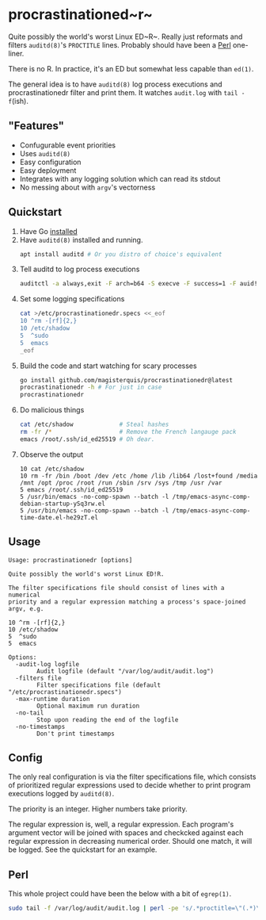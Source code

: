 procrastinationed~r~
====================
Quite possibly the world's worst Linux ED~R~.  Really just reformats and
filters `auditd(8)`'s `PROCTITLE` lines.  Probably should have been a
[Perl](#Perl) one-liner.

There is no R.  In practice, it's an ED but somewhat less capable than `ed(1)`.

The general idea is to have `auditd(8)` log process executions and
procrastinationedr filter and print them.  It watches `audit.log` with
`tail -f`(ish).

"Features"
----------
- Confugurable event priorities
- Uses `auditd(8)`
- Easy configuration
- Easy deployment
- Integrates with any logging solution which can read its stdout
- No messing about with `argv`'s vectorness

Quickstart
----------
1. Have Go [installed](./https://go.dev/doc/install)
1. Have `auditd(8)` installed and running.
   ```sh
   apt install auditd # Or you distro of choice's equivalent
   ```
2. Tell auditd to log process executions
   ```sh
   auditctl -a always,exit -F arch=b64 -S execve -F success=1 -F auid!=0 -F auid!=-1
   ```
3. Set some logging specifications
   ```sh
   cat >/etc/procrastinationedr.specs <<_eof
   10 ^rm -[rf]{2,}
   10 /etc/shadow
   5  ^sudo
   5  emacs
   _eof
   ```
4. Build the code and start watching for scary processes
   ```sh
   go install github.com/magisterquis/procrastinationedr@latest
   procrastinationedr -h # For just in case
   procrastinationedr
   ```
5. Do malicious things
   ```sh
   cat /etc/shadow             # Steal hashes
   rm -fr /*                   # Remove the French langauge pack
   emacs /root/.ssh/id_ed25519 # Oh dear.
   ```
6. Observe the output
   ```
   10 cat /etc/shadow
   10 rm -fr /bin /boot /dev /etc /home /lib /lib64 /lost+found /media /mnt /opt /proc /root /run /sbin /srv /sys /tmp /usr /var
   5 emacs /root/.ssh/id_ed25519
   5 /usr/bin/emacs -no-comp-spawn --batch -l /tmp/emacs-async-comp-debian-startup-ySq3rw.el
   5 /usr/bin/emacs -no-comp-spawn --batch -l /tmp/emacs-async-comp-time-date.el-he29zT.el
   ```

Usage
-----
```
Usage: procrastinationedr [options]

Quite possibly the world's worst Linux ED!R.

The filter specifications file should consist of lines with a numerical
priority and a regular expression matching a process's space-joined argv, e.g.

10 ^rm -[rf]{2,}
10 /etc/shadow
5  ^sudo
5  emacs

Options:
  -audit-log logfile
    	Audit logfile (default "/var/log/audit/audit.log")
  -filters file
    	Filter specifications file (default "/etc/procrastinationedr.specs")
  -max-runtime duration
    	Optional maximum run duration
  -no-tail
    	Stop upon reading the end of the logfile
  -no-timestamps
    	Don't print timestamps
```

Config
------
The only real configuration is via the filter specifications file, which
consists of prioritized regular expressions used to decide whether to print
program executions logged by `auditd(8)`.

The priority is an integer.  Higher numbers take priority.

The regular expression is, well, a regular expression.  Each program's argument
vector will be joined with spaces and checkcked against each regular expression
in decreasing numerical order.  Should one match, it will be logged.  See the
quickstart for an example.

Perl
----
This whole project could have been the below with a bit of `egrep(1)`.
```sh
sudo tail -f /var/log/audit/audit.log | perl -pe 's/.*proctitle=\"(.*)\"/\1/||s/.*proctitle=(.*)/pack"H*",$1/e||s/.*//s;;s/\0/ /g;'
```
